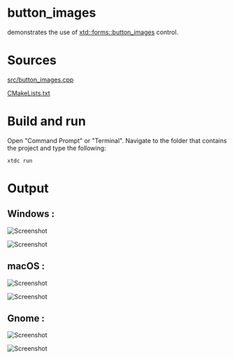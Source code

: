 # button_images

demonstrates the use of [xtd::forms::button_images](../../../src/xtd_forms/include/xtd/forms/button_images.hpp) control.

# Sources

[src/button_images.cpp](src/button_images.cpp)

[CMakeLists.txt](CMakeLists.txt)

# Build and run

Open "Command Prompt" or "Terminal". Navigate to the folder that contains the project and type the following:

```shell
xtdc run
```

# Output

## Windows :

![Screenshot](../../../docs/pictures/examples/button_images_w.png)

![Screenshot](../../../docs/pictures/examples/button_images_wd.png)

## macOS :

![Screenshot](../../../docs/pictures/examples/button_images_m.png)

![Screenshot](../../../docs/pictures/examples/button_images_md.png)

## Gnome :

![Screenshot](../../../docs/pictures/examples/button_images_g.png)

![Screenshot](../../../docs/pictures/examples/button_images_gd.png)
